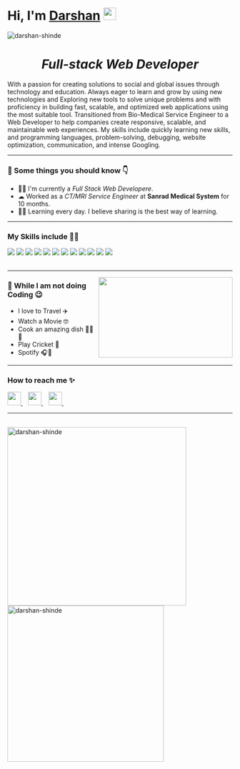 

<h1><strong>Hi, I'm <a href="">Darshan</a></strong> <img src="https://raw.githubusercontent.com/syedareehaquasar/syedareehaquasar/master/gifs/Hi.gif" width="28px"></h1>

<div align="left"> 
    <img src="https://komarev.com/ghpvc/?username=darshan-shinde" alt="darshan-shinde"> 
</div>

<h1 align="center"><em>Full-stack Web Developer </em></h1>

<p>With a passion for creating solutions to social and global issues through technology and education. Always eager to learn and grow by using new technologies and Exploring new tools to solve unique problems and with proficiency in building fast, scalable, and optimized web applications using the most suitable tool.
Transitioned from Bio-Medical Service Engineer to a Web Developer to help companies create responsive, scalable, and maintainable web experiences. My skills include quickly learning new skills, and programming languages, problem-solving, debugging, website optimization, communication, and intense Googling.</p>

<hr>
<!-- <img align="right" src="https://media.giphy.com/media/8DTnuPhxv0m4w/giphy.gif" width="300px"> -->
<h3>🚀 Some things you should know 👇</h3>
<ul>
<li>👨‍💻 I'm currently a <em>Full Stack Web Developere</em>.</li>
<!-- <li>👨‍🔬 I'm working as a <em>Research Data Scientist</em> for <strong>US Department of Agriculture</strong>.</li> -->
<li>☁  Worked as a <em>CT/MRI Service Engineer</em> at <strong>Sanrad Medical System</strong> for 10 months.</li>
<li>👨‍🎓 Learning every day. I believe sharing is the best way of learning.</li>
</ul>
<hr>

<h3>My Skills include 👨‍💻</h3>
<div>
    <img src="https://img.shields.io/badge/github-%2314354C.svg?style=for-the-badge&logo=GitHub&logoColor=white">
    <img src="https://img.shields.io/badge/javascript-%23316192.svg?style=for-the-badge&logo=javascript&logoColor=white">
    <img src="https://img.shields.io/badge/react-%23F7931E.svg?style=for-the-badge&logo=react&logoColor=white">
    <img src="https://img.shields.io/badge/express.js-%23150458.svg?style=for-the-badge&logo=express&logoColor=white">
    <img src="https://img.shields.io/badge/Node.js-%23013243.svg?style=for-the-badge&logo=Node.js&logoColor=white">
    <img src="https://img.shields.io/badge/mongodb-%23FF6F00.svg?style=for-the-badge&logo=Mongodb&logoColor=white">
    <img src="https://img.shields.io/badge/api-%23EE4C2C.svg?style=for-the-badge&logo=api&logoColor=white">
    <img src="https://img.shields.io/badge/AWS-%23FF9900.svg?style=for-the-badge&logo=amazon-aws&logoColor=white">
    <img src="https://img.shields.io/badge/git-%23F05033.svg?style=for-the-badge&logo=git&logoColor=white">
    <img src="https://img.shields.io/badge/html5-%23E34F26.svg?style=for-the-badge&logo=html5&logoColor=white">
    <img src="https://img.shields.io/badge/css3-%231572B6.svg?style=for-the-badge&logo=css3&logoColor=white">
    <img src="https://img.shields.io/badge/bootstrap-%23563D7C.svg?style=for-the-badge&logo=bootstrap&logoColor=white">
</div>
<br>
<hr>

<img align="right" src="https://www.freepik.com/free-vector/flat-creativity-concept-illustration_14620625.htm#query=illustrations&position=0&from_view=search" width="300px" height="180px">
<!-- <a href="https://icons8.com/illustrations/author/627444"></a> from <a href="https://icons8.com/illustrations">Ouch!</a> -->
<!-- <a href="https://www.freepik.com/vectors/creative-illustration">Creative illustration vector created by pikisuperstar - www.freepik.com</a> -->
<h3>🦄 While I am not doing Coding 😉</h3>
<ul>
    <li>I love to Travel ✈️</li>
    <li>Watch a Movie 🤓</li>
    <li>Cook an amazing dish 👨‍🍳😋</li>
    <li>Play Cricket 🏏</li>
    <li> Spotify 🎧💚</li>
</ul>
<hr>

<h3>How to reach me ✨</h3>
<div>
    <a href="https://www.linkedin.com/in/shinde-darshan/">
        <img src="https://img.icons8.com/fluency/48/000000/linkedin.png" width="30px">
    </a>&nbsp;&nbsp;
<!--     <a href="https://twitter.com/thevipulshinde/">
        <img src="https://image.flaticon.com/icons/png/512/145/145812.png" width="30px">
    </a>&nbsp;&nbsp;
    <a href="https://discordapp.com/users/Vipul#6101/">
        <img src="https://image.flaticon.com/icons/png/512/2111/2111370.png" width="30px">
    </a>&nbsp;&nbsp; -->
    <a href="mailto: shindedarshan502@gmail.com@gmail.com">
       <img src="https://img.icons8.com/fluency/48/000000/gmail-new.png" width="30px">
    </a>&nbsp;&nbsp;
    <a href="https://github.com/darshan-shinde/">
       <img src="https://img.icons8.com/glyph-neue/64/4a90e2/github.png" width="30px">
    </a>&nbsp;&nbsp;
</div>
<hr>
<br>
<div >
    <img align="left" src="https://github-readme-stats.vercel.app/api?username=darshan-shinde&count_private=true&show_icons=true&theme=radical"  width="400px" alt="darshan-shinde">
    &nbsp;&nbsp;
    &nbsp;&nbsp;
    <img align="center" src="https://github-readme-stats.vercel.app/api/top-langs/?username=darshan-shinde&layout=compact&theme=radical"  width="350px" alt="darshan-shinde">
</div>

